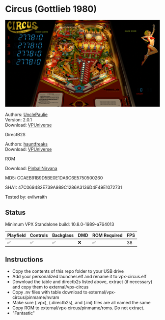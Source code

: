 # Circus (Gottlieb 1980)

![Table Preview](../../images/vpx-circus.png)

Authors: [UnclePaulie](https://vpuniverse.com/profile/16685-unclepaulie/)  
Version: 2.0.1  
Download: [VPUniverse](https://vpuniverse.com/files/file/17255-circus-gottlieb-1980-w-vr-room/)

DirectB2S

Authors: [hauntfreaks](https://vpuniverse.com/profile/5216-hauntfreaks/)  
Download: [VPUniverse](https://vpuniverse.com/files/file/17256-circus-gottlieb-1980-b2s/)

ROM

Download: [PinballNirvana](https://pinballnirvana.com/forums/resources/circus7.1665/)

MD5: CCAEB91B9D5BE0E1DA6C6E5750500260

SHA1: 47C069482E739A989C1286A3136D4F49E1072731

Tested by: evilwraith

## Status 

Minimum VPX Standalone build: 10.8.0-1989-a764013

| Playfield | Controls | Backglass | DMD | ROM Required | FPS | 
|-----------|----------|-----------|-----|--------------|-----|
| :white_check_mark: | :white_check_mark: | :white_check_mark: | :x: | :white_check_mark: | 38 |

## Instructions

- Copy the contents of this repo folder to your USB drive
- Add your personalized launcher.elf and rename it to vpx-circus.elf
- Download the table and directb2s listed above, extract (if necessary) and copy them to external/vpx-circus
- Copy .nv files with table download to external/vpx-circus/pinmame/nvram
- Make sure (.vpx), (.directb2s), and (.ini) files are all named the same
- Copy ROM to external/vpx-circus/pinmame/roms. Do not extract.
- "Fantastic"


